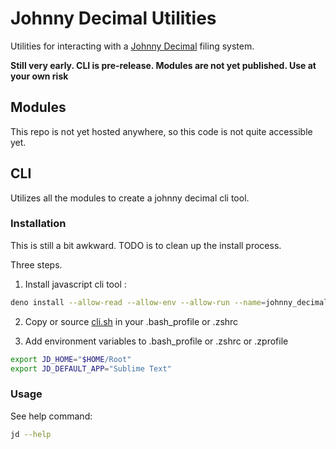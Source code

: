 # Johnny Decimal Utilities

Utilities for interacting with a [Johnny Decimal](https://johnnydecimal.com/)
filing system.

**Still very early. CLI is pre-release. Modules are not yet published. Use at
your own risk**

## Modules

This repo is not yet hosted anywhere, so this code is not quite accessible yet.

## CLI

Utilizes all the modules to create a johnny decimal cli tool.

### Installation

This is still a bit awkward. TODO is to clean up the install process.

Three steps.

1. Install javascript cli tool :

```sh
deno install --allow-read --allow-env --allow-run --name=johnny_decimal -f source/main.ts
```

2. Copy or source [cli.sh](./source/cli.sh) in your .bash_profile or .zshrc

3. Add environment variables to .bash_profile or .zshrc or .zprofile

```sh
export JD_HOME="$HOME/Root"
export JD_DEFAULT_APP="Sublime Text"
```

### Usage

See help command:

```sh
jd --help
```
